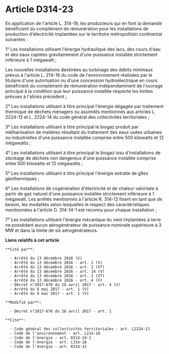 # Article D314-23

En application de l'article L. 314-18, les producteurs qui en font la demande bénéficient du complément de rémunération pour
les installations de production d'électricité implantées sur le territoire métropolitain continental suivantes :

1° Les installations utilisant l'énergie hydraulique des lacs, des cours d'eau et des eaux captées gravitairement d'une
puissance installée strictement inférieure à 1 mégawatt ;

Les nouvelles installations destinées au turbinage des débits minimaux prévus à l'article L. 214-18 du code de
l'environnement réalisées par le titulaire d'une autorisation ou d'une concession hydroélectrique en cours bénéficient du
complément de rémunération indépendamment de l'ouvrage principal à la condition que leur puissance installée respecte les
limites prévues à l'alinéa précédent ;

2° Les installations utilisant à titre principal l'énergie dégagée par traitement thermique de déchets ménagers ou assimilés
mentionnés aux articles L. 2224-13 et L. 2224-14 du code général des collectivités territoriales ;

3° Les installations utilisant à titre principal le biogaz produit par méthanisation de matières résultant du traitement des
eaux usées urbaines ou industrielles d'une puissance installée comprise entre 500 kilowatts et 12 mégawatts ;

4° Les installations utilisant à titre principal le biogaz issu d'installations de stockage de déchets non dangereux d'une
puissance installée comprise entre 500 kilowatts et 12 mégawatts ;

5° Les installations utilisant à titre principal l'énergie extraite de gîtes géothermiques ;

6° Les installations de cogénération d'électricité et de chaleur valorisée à partir de gaz naturel d'une puissance installée
strictement inférieure à 1 mégawatt. Les arrêtés mentionnés à l'article R. 314-12 fixent en tant que de besoin, les modalités
selon lesquelles le respect des caractéristiques mentionnées à l'article D. 314-14-1 est reconnu pour chaque installation ;

7° Les installations utilisant l'énergie mécanique du vent implantées à terre ne possédant aucun aérogénérateur de puissance
nominale supérieure à 3 MW et dans la limite de six aérogénérateurs.

**Liens relatifs à cet article**

	**Cité par**:

	  - Arrêté du 13 décembre 2016 (V)
	  - Arrêté du 13 décembre 2016 - art. 1 (V)
	  - Arrêté du 13 décembre 2016 - art. 1 (VT)
	  - Arrêté du 13 décembre 2016 - art. 14 (V)
	  - Arrêté du 13 décembre 2016 - art. 2 (VT)
	  - Arrêté du 13 décembre 2016 - art. 4 (V)
	  - Décret n°2017-676 du 28 avril 2017 - art. 4 (V)
	  - Arrêté du 6 mai 2017 - art. 1 (V)
	  - Arrêté du 9 mai 2017 - art. 1 (V)

	**Modifié par**:

	  - Décret n°2017-676 du 28 avril 2017 - art. 1

	**Cite**:

	  - Code général des collectivités territoriales - art. L2224-13
	  - Code de l'environnement - art. L214-18
	  - Code de l'énergie - art. D314-14-1
	  - Code de l'énergie - art. L314-18
	  - Code de l'énergie - art. R314-12
